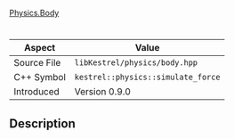 [Physics.Body](index.md)
# 
| Aspect | Value |
| --- | --- |
| Source File | `libKestrel/physics/body.hpp` |
| C++ Symbol | `kestrel::physics::simulate_force` |
| Introduced | Version 0.9.0 |
## Description
